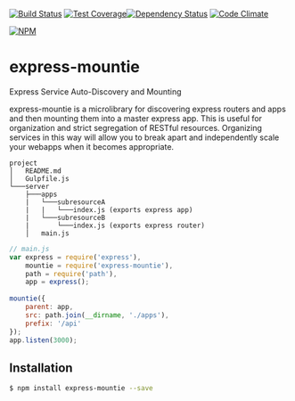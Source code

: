 [![Build Status](https://travis-ci.org/atsid/express-mountie.svg?branch=master)](https://travis-ci.org/atsid/express-mountie)
[![Test Coverage](https://codeclimate.com/github/atsid/express-mountie/badges/coverage.svg)](https://codeclimate.com/github/atsid/express-mountie)[![Dependency Status](https://david-dm.org/atsid/express-mountie.svg)](https://david-dm.org/atsid/express-mountie)
[![Code Climate](https://codeclimate.com/github/atsid/express-mountie/badges/gpa.svg)](https://codeclimate.com/github/atsid/express-mountie)

[![NPM](https://nodei.co/npm/express-mountie.png)](https://nodei.co/npm/express-mountie/)

# express-mountie
Express Service Auto-Discovery and Mounting

express-mountie is a microlibrary for discovering express routers and apps and then mounting them into a master express app. This is useful for organization and strict segregation of RESTful resources. Organizing services in this way will allow you to break apart and independently scale your webapps when it becomes appropriate.

```
project
│   README.md
│   Gulpfile.js
└───server
    ├───apps
    |   └───subresourceA
    |   |   └───index.js (exports express app)
    |   └───subresourceB
    |       └───index.js (exports express router)
    │   main.js
```

```js
// main.js
var express = require('express'),
    mountie = require('express-mountie'),
    path = require('path'),
    app = express();
    
mountie({
    parent: app,
    src: path.join(__dirname, './apps'),
    prefix: '/api'
});
app.listen(3000);
```

## Installation

```bash
$ npm install express-mountie --save
```
